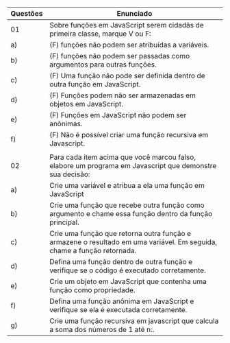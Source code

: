 | Questões | Enunciado |
| ------------- | -------------- |
| 01 | Sobre funções em JavaScript serem cidadãs de primeira classe, marque V ou F:
| a) | (F) funções não podem ser atribuídas a variáveis. 
| b) | (F) funções não podem ser passadas como argumentos para outras funções.
| c) | (F) Uma função não pode ser definida dentro de outra função em JavaScript. 
| d) | (F) Funções podem não ser armazenadas em objetos em JavaScript.
| e) | (F) Funções em JavaScript não podem ser anônimas. 
| f) | (F) Não é possível criar uma função recursiva em Javascript.
|    |
| 02 | Para cada item acima que você marcou falso, elabore um programa em Javascript que demonstre sua decisão:
| a) | Crie uma variável e atribua a ela uma função em JavaScript
| b) | Crie uma função que recebe outra função como argumento e chame essa função dentro da função principal.
| c) | Crie uma função que retorna outra função e armazene o resultado em uma variável. Em seguida, chame a função retornada.
| d) | Defina uma função dentro de outra função e verifique se o código é executado corretamente. 
| e) | Crie um objeto em JavaScript que contenha uma função como propriedade.
| f) | Defina uma função anônima em JavaScript e verifique se ela é executada corretamente.
| g) | Crie uma função recursiva em javascript que calcula a soma dos números de 1 até n:.

